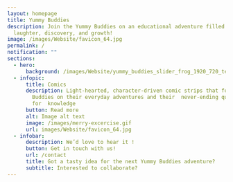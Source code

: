```yaml
---
layout: homepage
title: Yummy Buddies
description: Join the Yummy Buddies on an educational adventure filled with
  laughter, discovery, and growth!
image: /images/Website/favicon_64.jpg
permalink: /
notification: ""
sections:
  - hero:
      background: /images/Website/yummy_buddies_slider_frog_1920_720_text2.jpg
  - infopic:
      title: Comics
      description: Light-hearted, character-driven comic strips that follow the Yummy
        Buddies on their everyday adventures and their  never-ending quest
        for  knowledge
      button: Read more
      alt: Image alt text
      image: /images/merry-excercise.gif
      url: images/Website/favicon_64.jpg
  - infobar:
      description: We’d love to hear it !
      button: Get in touch with us!
      url: /contact
      title: Got a tasty idea for the next Yummy Buddies adventure?
      subtitle: Interested to collaborate?
---
```

